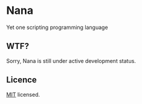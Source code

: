 # Nana

Yet one scripting programming language

## WTF?

Sorry, Nana is still under active development status.

## Licence

[MIT](LICENSE) licensed.